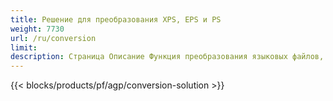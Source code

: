 ```yaml
---
title: Решение для преобразования XPS, EPS и PS 
weight: 7730
url: /ru/conversion
limit: 
description: Страница Описание Функция преобразования языковых файлов, предоставляемая родными API-интерфейсами Aspose.Page и бесплатными приложениями для преобразования файлов XPS, PS, EPS и OXPS.
---
```


{{< blocks/products/pf/agp/conversion-solution >}} 
